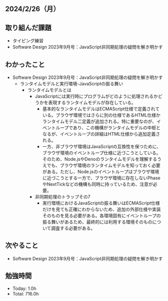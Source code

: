 ## 2024/2/26（月）

## 取り組んだ課題

- タイピング練習
- Software Design 2023年9月号：JavaScript非同期処理の疑問を解き明かす

## わかったこと
- Software Design 2023年9月号：JavaScript非同期処理の疑問を解き明かす
  - ランタイムモデルと実行環境-JavaScriptの振る舞い
    - ランタイムモデルとは
      - JavaScriptには実行時にプログラムがどのように処理されるかどうかを表現するランタイムモデルが存在している。
        - 基本的なランタイムモデルはECMAScript仕様で定義されている。ブラウザ環境ではさらに別の仕様であるHTML仕様かランタイムモデル二定義が追加される。特に重要なのが、イベントループであり、この機構がランタイムモデルの中枢となるが、イベントループの詳細はHTML仕様から追加定義される。
        - 一方、非ブラウザ環境はJavaScriptの互換性を保つために、ブラウザ環境のイベントループ仕様に近づこうとしている。そのため、Node.jsやDenoのランタイムモデルを理解するうえでも、ブラウザ環境のランタイムモデルを知っておく必要がある。ただし、Node.jsのイベントループはブラウザ環境に近づこうとする一方で、ブラウザ環境に存在しないPhaseやNextTickなどの機構も同時に持っているため、注意が必要。
      - 非同期処理のトラップその7
        - 実行環境におけるJavaScriptの振る舞いはECMAScript仕様だけを見ても正確にわからないため、追加の外部仕様や実装そのものを見る必要がある。各環境固有にイベントループの振る舞いがあるため、最終的には利用する環境そのものについて調査する必要がある。

## 次やること
- Software Design 2023年9月号：JavaScript非同期処理の疑問を解き明かす

## 勉強時間

- Today: 1.0h
- Total: 716.0h
